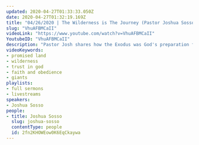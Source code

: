 ```yaml
---
updated: 2020-04-27T01:33:33.050Z
date: 2020-04-27T01:32:19.169Z
title: "04/26/2020 | The Wilderness is The Journey (Pastor Joshua Sosso)"
slug: "VhuAFBMCaII"
videoLink: "https://www.youtube.com/watch?v=VhuAFBMCaII"
YoutubeID: "VhuAFBMCaII"
description: "Pastor Josh shares how the Exodus was God's preparation for His people before arriving in the Promise Land. It is not our time away from God, but a time of reliance solely on Him. Listen in to learn how you can apply this teaching to your life today!"
videoKeywords:
- promised land
- wilderness
- trust in god
- faith and obedience
- giants
playlists:
- full sermons
- livestreams
speakers:
- Joshua Sosso
people:
- title: Joshua Sosso
  slug: joshua-sosso
  contentType: people
  id: 2fn2KHOWEow0K6EqCkaywa
---
```


